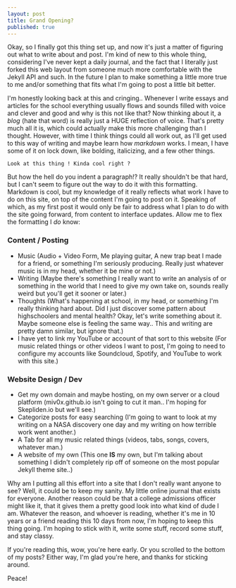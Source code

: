 ```yaml
---
layout: post
title: Grand Opening?
published: true
---
```

Okay, so I finally got this thing set up, and now it's just a matter of figuring out what to write about and post. I'm kind of new to this whole thing, considering I've never kept a daily journal, and the fact that I literally just forked this web layout from someone much more comfortable with the Jekyll API and such. In the future I plan to make something a little more true to me and/or something that fits what I'm going to post a little bit better.

I'm honestly looking back at this and cringing.. Whenever I write essays and articles for the school everything usually flows and sounds filled with voice and clever and good and why is this not like that? Now thinking about it, a _blog_ (hate that word) is really just a HUGE reflection of voice. That's pretty much all it is, which could actually make this more challenging than I thought. However, with time I think things could all work out, as I'll get used to this way of writing and maybe learn how _markdown_ works. I mean, I have some of it on lock down, like bolding, italicizing, and a few other things.

	Look at this thing ! Kinda cool right ?
    
But how the hell do you indent a paragraph!? It really shouldn't be that hard, but I can't seem to figure out the way to do it with this formatting. Markdown is cool, but my knowledge of it really reflects what work I have to do on this site, on top of the content I'm going to post on it. Speaking of which, as my first post it would only be fair to address what I plan to do with the site going forward, from content to interface updates. Allow me to flex the formatting I _do_ know:  

### Content / Posting

- Music (Audio + Video Form, Me playing guitar, A new trap beat I made for a friend, or something I'm seriously producing. Really just whatever music is in my head, whether it be mine or not.)
- Writing (Maybe there's something I really want to write an analysis of or something in the world that I need to give my own take on, sounds really weird but you'll get it sooner or later.)
- Thoughts (What's happening at school, in my head, or something I'm really thinking hard about. Did I just discover some pattern about highschoolers and mental health? Okay, let's write something about it. Maybe someone else is feeling the same way.. This and writing are pretty damn similar, but ignore that.)
- I have yet to link my YouTube or account of that sort to this website (For music related things or other videos I want to post, I'm going to need to configure my accounts like Soundcloud, Spotify, and YouTube to work with this site.)

### Website Design / Dev

- Get my own domain and maybe hosting, on my own server or a cloud platform (miv0x.github.io isn't going to cut it man.. I'm hoping for Skepliden.io but we'll see.)
- Categorize posts for easy searching (I'm going to want to look at my writing on a NASA discovery one day and my writing on how terrible work went another.)
- A Tab for all my music related things (videos, tabs, songs, covers, whatever man.)
- A website of my own (This one __IS__ my own, but I'm talking about something I didn't completely rip off of someone on the most popular Jekyll theme site..)

Why am I putting all this effort into a site that I don't really want anyone to see? Well, it could be to keep my sanity. My little online journal that exists for everyone. Another reason could be that a college admissions officer might like it, that it gives them a pretty good look into what kind of dude I am. Whatever the reason, and whoever is reading, whether it's me in 10 years or a friend reading this 10 days from now, I'm hoping to keep this thing going. I'm hoping to stick with it, write some stuff, record some stuff, and stay classy.

If you're reading this, wow, you're here early. Or you scrolled to the bottom of my posts? Either way, I'm glad you're here, and thanks for sticking around.

Peace!
